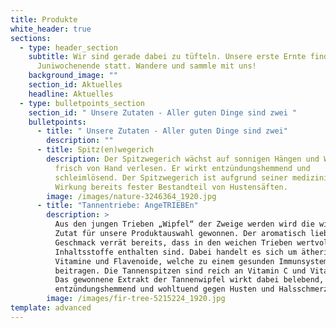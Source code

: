 ```yaml
---
title: Produkte
white_header: true
sections:
  - type: header_section
    subtitle: Wir sind gerade dabei zu tüfteln. Unsere erste Ernte findet im ersten
      Juniwochenende statt. Wandere und sammle mit uns!
    background_image: ""
    section_id: Aktuelles
    headline: Aktuelles
  - type: bulletpoints_section
    section_id: " Unsere Zutaten - Aller guten Dinge sind zwei "
    bulletpoints:
      - title: " Unsere Zutaten - Aller guten Dinge sind zwei"
        description: ""
      - title: Spitz(en)wegerich
        description: Der Spitzwegerich wächst auf sonnigen Hängen und Wiesen und wird
          frisch von Hand verlesen. Er wirkt entzündungshemmend und
          schleimlösend. Der Spitzwegerich ist aufgrund seiner medizinischen
          Wirkung bereits fester Bestandteil von Hustensäften.
        image: /images/nature-3246364_1920.jpg
      - title: "Tannentriebe: AngeTRIEBEn"
        description: >
          Aus den jungen Trieben „Wipfel“ der Zweige werden wird die wichtigste
          Zutat für unsere Produktauswahl gewonnen. Der aromatisch liebliche
          Geschmack verrät bereits, dass in den weichen Trieben wertvolle
          Inhaltsstoffe enthalten sind. Dabei handelt es sich um ätherische Öle,
          Vitamine und Flavenoide, welche zu einem gesunden Immunsystem
          beitragen. Die Tannenspitzen sind reich an Vitamin C und Vitamin A.
          Das gewonnene Extrakt der Tannenwipfel wirkt dabei belebend, sowie
          entzündungshemmend und wohltuend gegen Husten und Halsschmerzen. 
        image: /images/fir-tree-5215224_1920.jpg
template: advanced
---
```

